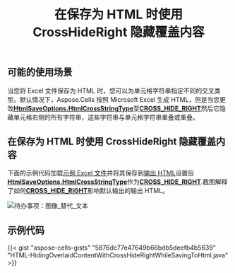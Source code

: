 ﻿---
title: 在保存为 HTML 时使用 CrossHideRight 隐藏覆盖内容
type: docs
weight: 100
url: /zh/java/hiding-overlaid-content-with-crosshideright-while-saving-to-html/
---
## **可能的使用场景**

当您将 Excel 文件保存为 HTML 时，您可以为单元格字符串指定不同的交叉类型。默认情况下，Aspose.Cells 按照 Microsoft Excel 生成 HTML，但是当您更改[**HtmlSaveOptions.HtmlCrossStringType**](https://reference.aspose.com/cells/java/com.aspose.cells/htmlsaveoptions#HtmlCrossStringType)至[**CROSS_HIDE_RIGHT**](https://reference.aspose.com/cells/java/com.aspose.cells/htmlcrosstype#CROSS_HIDE_RIGHT)然后它隐藏单元格右侧的所有字符串，这些字符串与单元格字符串重叠或重叠。

## **在保存为 HTML 时使用 CrossHideRight 隐藏覆盖内容**

下面的示例代码加载[示例 Excel 文件](64716916.xlsx)并将其保存到[输出 HTML](64716915.zip)设置后[**HtmlSaveOptions.HtmlCrossStringType**](https://reference.aspose.com/cells/java/com.aspose.cells/htmlsaveoptions#HtmlCrossStringType)作为[**CROSS_HIDE_RIGHT**](https://reference.aspose.com/cells/java/com.aspose.cells/htmlcrosstype#CROSS_HIDE_RIGHT).截图解释了如何[**CROSS_HIDE_RIGHT**](https://reference.aspose.com/cells/java/com.aspose.cells/htmlcrosstype#CROSS_HIDE_RIGHT)影响默认输出的输出 HTML。

![待办事项：图像_替代_文本](hiding-overlaid-content-with-crosshideright-while-saving-to-html_1.png)

## **示例代码**

{{< gist "aspose-cells-gists" "5876dc77e47649b66bdb5deefb4b5639" "HTML-HidingOverlaidContentWithCrossHideRightWhileSavingToHtml.java" >}}
